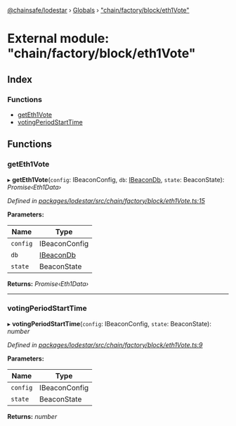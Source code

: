 [@chainsafe/lodestar](../README.md) › [Globals](../globals.md) › ["chain/factory/block/eth1Vote"](_chain_factory_block_eth1vote_.md)

# External module: "chain/factory/block/eth1Vote"

## Index

### Functions

* [getEth1Vote](_chain_factory_block_eth1vote_.md#geteth1vote)
* [votingPeriodStartTime](_chain_factory_block_eth1vote_.md#votingperiodstarttime)

## Functions

###  getEth1Vote

▸ **getEth1Vote**(`config`: IBeaconConfig, `db`: [IBeaconDb](../interfaces/_db_api_beacon_interface_.ibeacondb.md), `state`: BeaconState): *Promise‹Eth1Data›*

*Defined in [packages/lodestar/src/chain/factory/block/eth1Vote.ts:15](https://github.com/ChainSafe/lodestar/blob/af95f0522/packages/lodestar/src/chain/factory/block/eth1Vote.ts#L15)*

**Parameters:**

Name | Type |
------ | ------ |
`config` | IBeaconConfig |
`db` | [IBeaconDb](../interfaces/_db_api_beacon_interface_.ibeacondb.md) |
`state` | BeaconState |

**Returns:** *Promise‹Eth1Data›*

___

###  votingPeriodStartTime

▸ **votingPeriodStartTime**(`config`: IBeaconConfig, `state`: BeaconState): *number*

*Defined in [packages/lodestar/src/chain/factory/block/eth1Vote.ts:9](https://github.com/ChainSafe/lodestar/blob/af95f0522/packages/lodestar/src/chain/factory/block/eth1Vote.ts#L9)*

**Parameters:**

Name | Type |
------ | ------ |
`config` | IBeaconConfig |
`state` | BeaconState |

**Returns:** *number*
